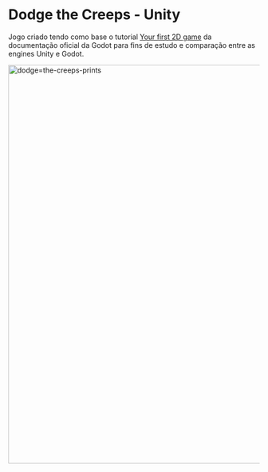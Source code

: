 # Dodge the Creeps - Unity

Jogo criado tendo como base o tutorial [Your first 2D game](https://docs.godotengine.org/en/stable/getting_started/first_2d_game/index.html) da documentação oficial da Godot para fins de estudo e comparação entre as engines Unity e Godot.

<img src="https://github.com/allysonjeronimo/dodge-the-creeps-unity/assets/32485354/54f94713-06d8-4e5f-b397-364e4f08947d" alt="dodge=the-creeps-prints" width="800"/>

